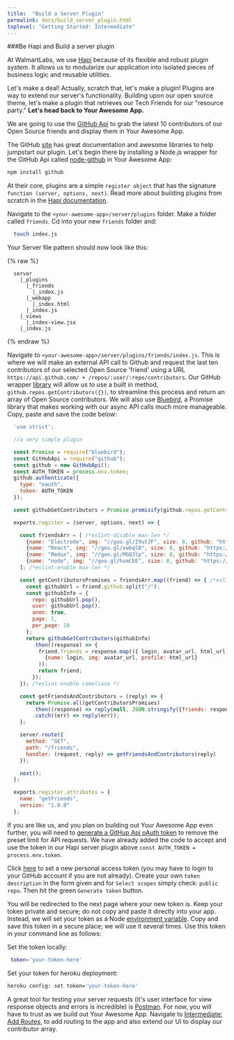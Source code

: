 ```yaml
---
title:  "Build a Server Plugin"
permalink: docs/build_server_plugin.html
toplevel: "Getting Started: Intermediate"
---
```


###Be Hapi and Build a server plugin

At WalmartLabs, we use [Hapi](http://hapijs.com/) because of its flexible and robust plugin system. It allows us to modularize our application into isolated pieces of business logic and reusable utilities.

Let's make a deal! Actually, scratch that, let's make a plugin! Plugins are way to extend our server's functionality. Building upon our open source theme, let's make a plugin that retrieves our Tech Friends for our "resource party." **Let's head back to Your Awesome App.**

We are going to use the [GitHub Api](https://developer.github.com/v3/) to grab the latest 10 contributors of our Open Source friends and display them in Your Awesome App.

The GitHub [site](https://developer.github.com/v3/) has great documentation and awesome libraries to help jumpstart our plugin. Let's begin there by installing a Node.js wrapper for the GitHub Api called [node-github](https://github.com/mikedeboer/node-github) in Your Awesome App:

```bash
npm install github
```

At their core, plugins are a simple `register object` that has the signature `function (server, options, next)`. Read more about building plugins from scratch in the [Hapi documentation](http://hapijs.com/tutorials/plugins).

Navigate to the `<your-awesome-app>/server/plugins` folder. Make a folder called `friends`. Cd into your new `friends` folder and:

```bash
  touch index.js
```
Your Server file pattern should now look like this:

{% raw  %}
```
  server
    |_plugins
      |_friends
        |_index.js
      |_webapp
        |_index.html
      |_index.js
    |_views
      |_index-view.jsx
    |_index.js
```
{% endraw %}

Navigate to `<your-awesome-app>/server/plugins/friends/index.js`. This is where we will make an external API call to Github and request the last ten contributors of our selected Open Source 'friend' using a URL `https://api.github.com/ + /repos/:user/:repo/contributors`. Our GitHub wrapper [library](https://github.com/mikedeboer/node-github) will allow us to use a built in method, `github.repos.getContributors({})`, to streamline this process and return an array of Open Source contributors. We will also use [Bluebird](http://bluebirdjs.com/docs/getting-started.html), a Promise library that makes working with our async API calls much more manageable. Copy, paste and save the code below:

```javascript
  'use strict';

  //a very simple plugin

  const Promise = require("bluebird");
  const GitHubApi = require("github");
  const github = new GitHubApi();
  const AUTH_TOKEN = process.env.token;
  github.authenticate({
    type: "oauth",
    token: AUTH_TOKEN
  });

  const githubGetContributors = Promise.promisify(github.repos.getContributors);

  exports.register = (server, options, next) => {

    const friendsArr = [ /*eslint-disable max-len */
      {name: "Electrode", img: "//goo.gl/I9utJF", size: 8, github: "https://github.com/electrode-io/electrode-boilerplate-universal-react-node"},
      {name: "React", img: "//goo.gl/xwbqlB", size: 8, github: "https://github.com/facebook/react"},
      {name: "Redux", img: "//goo.gl/MGQ3lp", size: 8, github: "https://github.com/reactjs/redux"},
      {name: "node", img: "//goo.gl/hxmCEE", size: 8, github: "https://github.com/nodejs/node"}
    ]; /*eslint-enable max-len */

    const getContributorsPromises = friendsArr.map((friend) => { /*eslint-disable camelcase */
      const githubUrl = friend.github.split("/");
      const githubInfo = {
        repo: githubUrl.pop(),
        user: githubUrl.pop(),
        anon: true,
        page: 1,
        per_page: 10
      };
      return githubGetContributors(githubInfo)
        .then((response) => {
          friend.friends = response.map(({ login, avatar_url, html_url }) => (
            {name: login, img: avatar_url, profile: html_url}
          ));
          return friend;
        });
    }); /*eslint-enable camelcase */

    const getFriendsAndContributors = (reply) => {
      return Promise.all(getContributorsPromises)
        .then((response) => reply(null, JSON.stringify({friends: response})))
        .catch((err) => reply(err));
    };

    server.route({
      method: "GET",
      path: "/friends",
      handler: (request, reply) => getFriendsAndContributors(reply)
    });

    next();
  };

  exports.register.attributes = {
    name: "getFriends",
    version: "1.0.0"
  };
```

If you are like us, and you plan on building out Your Awesome App even further, you will need to [generate a GitHup Api oAuth token](https://github.com/settings/tokens/new) to remove the preset limit for API requests. We have already added the code to accept and use the token in our Hapi server plugin above `const AUTH_TOKEN = process.env.token`.

Click [here](https://github.com/settings/tokens/new) to set a new personal access token (you may have to login to your GitHub account if you are not already). Create your own `token description` in the form given and for `Select scopes` simply check: `public repo`. Then hit the green `Generate token` button.

You will be redirected to the next page where your new token is. Keep your token private and secure; do not copy and paste it directly into your app. Instead, we will set your token as a Node [environment variable](https://nodejs.org/api/process.html#process_process_env).
Copy and save this token in a secure place; we will use it several times. Use this token in your command line as follows:

Set the token locally:

```bash
 token='your-token-here'
```

Set your token for heroku deployment:

```bash
heroku config: set token='your-token-here'
```

A great tool for testing your server requests (it's user interface for view response objects and errors is incredible) is [Postman](https://www.getpostman.com/). For now, you will have to trust as we build out Your Awesome App. Navigate to [Intermediate: Add Routes](add_routes.html), to add routing to the app and also extend our UI to display our contributor array.
